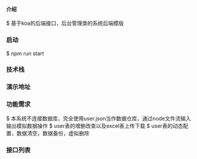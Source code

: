 

#### 介绍
$ 基于koa的后端接口，后台管理类的系统后端模版  
### 启动  
$ npm run start  
### 技术栈  
### 演示地址  
### 功能需求  
$ 本系统不连接数据库，完全使用user.json当作数据仓库，通过node文件流输入输出模拟数据操作
$ user表的增删改查以及excel表上传下载
$ user表的动态配置，数据清空，数据备份，虚拟删除
### 
### 接口列表  
### 

